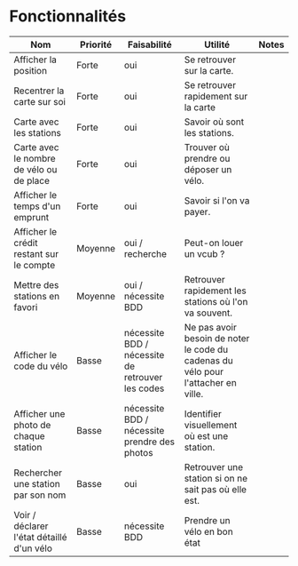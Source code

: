 # Fonctionnalités

| Nom                                       | Priorité | Faisabilité                                      | Utilité                                                                           | Notes |
|-------------------------------------------|----------|--------------------------------------------------|-----------------------------------------------------------------------------------|-------|
| Afficher la position                      | Forte    | oui                                              | Se retrouver sur la carte.                                                        |       |
| Recentrer la carte sur soi                | Forte    | oui                                              | Se retrouver rapidement sur la carte                                              |       |
| Carte avec les stations                   | Forte    | oui                                              | Savoir où sont les stations.                                                      |       |
| Carte avec le nombre de vélo ou de place  | Forte    | oui                                              | Trouver où prendre ou déposer un vélo.                                            |       |
| Afficher le temps d'un emprunt            | Forte    | oui                                              | Savoir si l'on va payer.                                                          |       |
| Afficher le crédit restant sur le compte  | Moyenne  | oui / recherche                                  | Peut-on louer un vcub ?                                                           |       |
| Mettre des stations en favori             | Moyenne  | oui / nécessite BDD                              | Retrouver rapidement les stations où l'on va souvent.                             |       |
| Afficher le code du vélo                  | Basse    | nécessite BDD / nécessite de retrouver les codes | Ne pas avoir besoin de noter le code du cadenas du vélo pour l'attacher en ville. |       |
| Afficher une photo de chaque station      | Basse    | nécessite BDD / nécessite prendre des photos     | Identifier visuellement où est une station.                                       |       |
| Rechercher une station par son nom        | Basse    | oui                                              | Retrouver une station si on ne sait pas où elle est.                              |       |
| Voir / déclarer l'état détaillé d'un vélo | Basse    | nécessite BDD                                    | Prendre un vélo en bon état                                                       |       |
